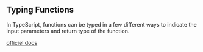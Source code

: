 ## Typing Functions


In TypeScript, functions can be typed in a few different ways to indicate the input parameters and return type of the function.

[officiel docs](https://www.typescriptlang.org/docs/handbook/2/functions.html)